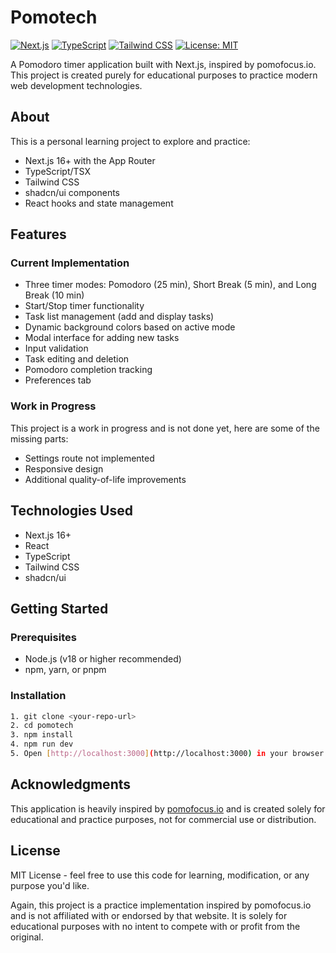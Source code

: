 # Pomotech

[![Next.js](https://img.shields.io/badge/Next.js-16+-black?style=flat&logo=next.js)](https://nextjs.org/)
[![TypeScript](https://img.shields.io/badge/TypeScript-5.0+-blue?style=flat&logo=typescript)](https://www.typescriptlang.org/)
[![Tailwind CSS](https://img.shields.io/badge/Tailwind-3.0+-38B2AC?style=flat&logo=tailwind-css)](https://tailwindcss.com/)
[![License: MIT](https://img.shields.io/badge/License-MIT-yellow.svg)](https://opensource.org/licenses/MIT)

A Pomodoro timer application built with Next.js, inspired by pomofocus.io. This project is created purely for educational purposes to practice modern web development technologies.

## About

This is a personal learning project to explore and practice:
- Next.js 16+ with the App Router
- TypeScript/TSX
- Tailwind CSS
- shadcn/ui components
- React hooks and state management

## Features

### Current Implementation
- Three timer modes: Pomodoro (25 min), Short Break (5 min), and Long Break (10 min)
- Start/Stop timer functionality
- Task list management (add and display tasks)
- Dynamic background colors based on active mode
- Modal interface for adding new tasks
- Input validation
- Task editing and deletion
- Pomodoro completion tracking
- Preferences tab

### Work in Progress
This project is a work in progress and is not done yet, here are some of the missing parts:
- Settings route not implemented
- Responsive design
- Additional quality-of-life improvements

## Technologies Used

- Next.js 16+
- React
- TypeScript
- Tailwind CSS
- shadcn/ui

## Getting Started

### Prerequisites
- Node.js (v18 or higher recommended)
- npm, yarn, or pnpm

### Installation

```bash
1. git clone <your-repo-url>
2. cd pomotech
3. npm install
4. npm run dev
5. Open [http://localhost:3000](http://localhost:3000) in your browser to see the application.
```
## Acknowledgments

This application is heavily inspired by [pomofocus.io](https://pomofocus.io) and is created solely for educational and practice purposes, not for commercial use or distribution.

## License

MIT License - feel free to use this code for learning, modification, or any purpose you'd like.

Again, this project is a practice implementation inspired by pomofocus.io and is not affiliated with or endorsed by that website. It is solely for educational purposes with no intent to compete with or profit from the original.
